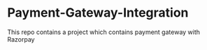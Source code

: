 # Payment-Gateway-Integration

This repo contains a project which contains payment gateway with Razorpay
